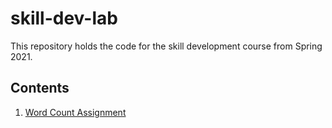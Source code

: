 # skill-dev-lab

This repository holds the code for the skill development course from Spring 2021.

## Contents

1. [Word Count Assignment](https://github.com/theDrake1010/skill-dev-lab/lab-1/word_count.py)